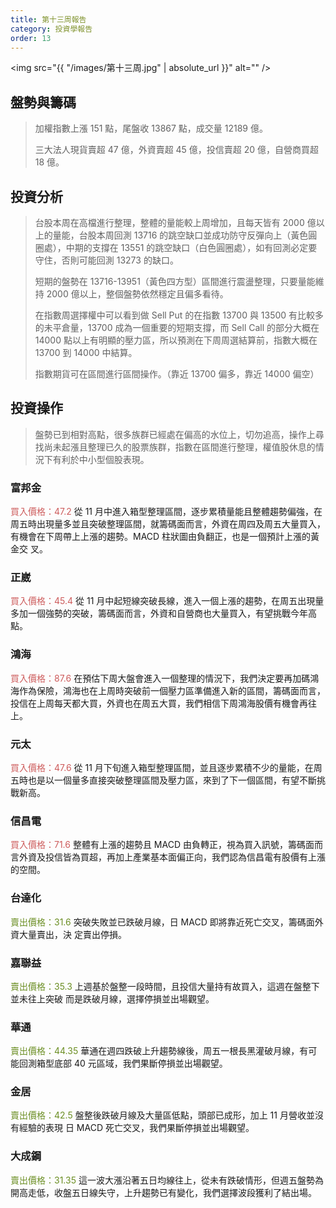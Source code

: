 ```yaml
---
title: 第十三周報告
category: 投資學報告
order: 13
---
```


<span class="image fit"><img src="{{ "/images/第十三周.jpg" | absolute_url }}" alt="" /></span>

## 盤勢與籌碼
>加權指數上漲 151 點，尾盤收 13867 點，成交量 12189 億。
><p>三大法人現貨賣超 47 億，外資賣超 45 億，投信賣超 20 億，自營商買超 18 億。</p>

## 投資分析
> 台股本周在高檔進行整理，整體的量能較上周增加，且每天皆有 2000 億以上的量能，台股本周回測 13716 的跳空缺口並成功防守反彈向上（黃色圓圈處），中期的支撐在 13551 的跳空缺口（白色圓圈處），如有回測必定要守住，否則可能回測 13273 的缺口。</p>
><p>短期的盤勢在 13716-13951（黃色四方型）區間進行震盪整理，只要量能維持 2000 億以上，整個盤勢依然穩定且偏多看待。</p>
><p>在指數周選擇權中可以看到做 Sell Put 的在指數 13700 與 13500 有比較多的未平倉量，13700 成為一個重要的短期支撐，而 Sell Call 的部分大概在 14000 點以上有明顯的壓力區，所以預測在下周周選結算前，指數大概在 13700 到 14000 中結算。</p>
><p>指數期貨可在區間進行區間操作。（靠近 13700 偏多，靠近 14000 偏空）</p>

## 投資操作
> 盤勢已到相對高點，很多族群已經處在偏高的水位上，切勿追高，操作上尋找尚未起漲且整理已久的股票族群，指數在區間進行整理，權值股休息的情況下有利於中小型個股表現。

### 富邦金
<font color="IndianRed">買入價格：47.2</font>
從 11 月中進入箱型整理區間，逐步累積量能且整體趨勢偏強，在周五時出現量多並且突破整理區間，就籌碼面而言，外資在周四及周五大量買入，有機會在下周帶上上漲的趨勢。MACD 柱狀圖由負翻正，也是一個預計上漲的黃金交
叉。

### 正崴
<font color="IndianRed">買入價格：45.4</font>
從 11 月中起短線突破長線，進入一個上漲的趨勢，在周五出現量多加一個強勢的突破，籌碼面而言，外資和自營商也大量買入，有望挑戰今年高點。

### 鴻海
<font color="IndianRed">買入價格：87.6</font>
在預估下周大盤會進入一個整理的情況下，我們決定要再加碼鴻海作為保險，鴻海也在上周時突破前一個壓力區準備進入新的區間，籌碼面而言，投信在上周每天都大買，外資也在周五大買，我們相信下周鴻海股價有機會再往上。

### 元太
<font color="IndianRed">買入價格：47.6</font>
從 11 月下旬進入箱型整理區間，並且逐步累積不少的量能，在周五時也是以一個量多直接突破整理區間及壓力區，來到了下一個區間，有望不斷挑戰新高。

### 信昌電
<font color="IndianRed">買入價格：71.6</font>
整體有上漲的趨勢且 MACD 由負轉正，視為買入訊號，籌碼面而言外資及投信皆為買超，再加上產業基本面偏正向，我們認為信昌電有股價有上漲的空間。

### 台達化
<font color="OliveDrab">賣出價格：31.6 </font>
突破失敗並已跌破月線，日 MACD 即將靠近死亡交叉，籌碼面外資大量賣出，決
定賣出停損。

### 嘉聯益
<font color="OliveDrab">賣出價格：35.3 </font>
上週基於盤整一段時間，且投信大量持有故買入，這週在盤整下並未往上突破
而是跌破月線，選擇停損並出場觀望。

### 華通
<font color="OliveDrab">賣出價格：44.35 </font>
華通在週四跌破上升趨勢線後，周五一根長黑灌破月線，有可能回測箱型底部
40 元區域，我們果斷停損並出場觀望。

### 金居 
<font color="OliveDrab">賣出價格：42.5  </font>
盤整後跌破月線及大量區低點，頭部已成形，加上 11 月營收並沒有經驗的表現
日 MACD 死亡交叉，我們果斷停損並出場觀望。

### 大成鋼
<font color="OliveDrab">賣出價格：31.35 </font>
這一波大漲沿著五日均線往上，從未有跌破情形，但週五盤勢為開高走低，收盤五日線失守，上升趨勢已有變化，我們選擇波段獲利了結出場。